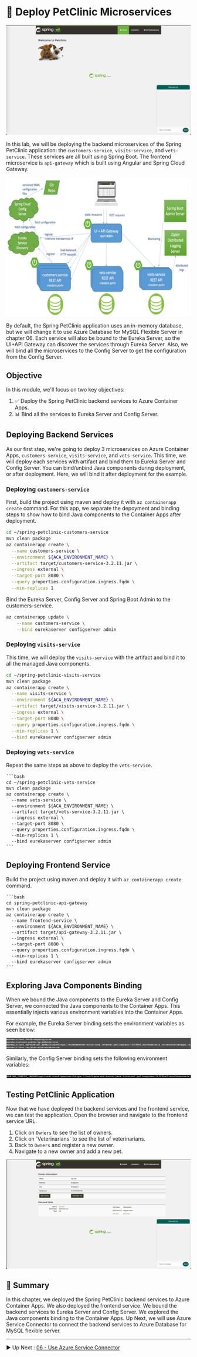 # :rocket: Deploy PetClinic Microservices

![PetClinic Application](images/frontend-1.png)

In this lab, we will be deploying the backend microservices of the Spring PetClinic application: the
`customers-service`, `visits-service`, and `vets-service`. These services are all built using Spring Boot. The frontend
microservice is `api-gateway` which is built using Angular and Spring Cloud Gateway.

![PetClinic Spring Apps](images/petclinic.png)

By default, the Spring PetClinic application uses an in-memory database, but we will change it to use Azure Database for
MySQL
Flexible Server in chapter 06. Each service will also be bound to the Eureka Server, so the UI+API Gateway can discover
the services through Eureka Server. Also, we will bind all the microservices to the Config Server to get the
configuration from the Config Server.

## Objective

In this module, we'll focus on two key objectives:

1. :white_check_mark: Deploy the Spring PetClinic backend services to Azure Container Apps.
2. :bar_chart: Bind all the services to Eureka Server and Config Server.

## Deploying Backend Services

As our first step, we're going to deploy 3 microservices on Azure Container Apps, `customers-service`, `visits-service`,
and `vets-service`. This
time, we will deploy each services with artifact and bind them to Eureka Server and Config Server. You can bind/unbind
Java components during deployment, or after deployment. Here, we will bind it after deployment for the example.

### Deploying `customers-service`

First, build the project using maven and deploy it with `az containerapp create` command. For this app, we separate the
depoyment and binding steps to show how to bind Java components to the Container Apps after deployment.

```bash
cd ~/spring-petclinic-customers-service
mvn clean package
az containerapp create \
  --name customers-service \
  --environment ${ACA_ENVIRONMENT_NAME} \
  --artifact target/customers-service-3.2.11.jar \
  --ingress external \
  --target-port 8080 \
  --query properties.configuration.ingress.fqdn \
  --min-replicas 1
```

Bind the Eureka Server, Config Server and Spring Boot Admin to the customers-service.

```bash
az containerapp update \
    --name customers-service \
    --bind eurekaserver configserver admin
```

### Deploying `visits-service`

This time, we will deploy the `visits-service` with the artifact and bind it to all the managed Java components.

```bash
cd ~/spring-petclinic-visits-service
mvn clean package
az containerapp create \
  --name visits-service \
  --environment ${ACA_ENVIRONMENT_NAME} \
  --artifact target/visits-service-3.2.11.jar \
  --ingress external \
  --target-port 8080 \
  --query properties.configuration.ingress.fqdn \
  --min-replicas 1 \
  --bind eurekaserver configserver admin
```

### Deploying `vets-service`

Repeat the same steps as above to deploy the `vets-service`.

    ```bash
    cd ~/spring-petclinic-vets-service
    mvn clean package
    az containerapp create \
      --name vets-service \
      --environment ${ACA_ENVIRONMENT_NAME} \
      --artifact target/vets-service-3.2.11.jar \
      --ingress external \
      --target-port 8080 \
      --query properties.configuration.ingress.fqdn \
      --min-replicas 1 \
      --bind eurekaserver configserver admin
    ```

## Deploying Frontend Service

Build the project using maven and deploy it with `az containerapp create` command.

    ```bash
    cd spring-petclinic-api-gateway
    mvn clean package
    az containerapp create \
      --name frontend-service \
      --environment ${ACA_ENVIRONMENT_NAME} \
      --artifact target/api-gateway-3.2.11.jar \
      --ingress external \
      --target-port 8080 \
      --query properties.configuration.ingress.fqdn \
      --min-replicas 1 \
      --bind eurekaserver configserver admin
    ```

## Exploring Java Components Binding

When we bound the Java components to the Eureka Server and Config Server, we connected the Java components to the
Container Apps. This essentially injects various environment variables into the Container Apps.

For example, the Eureka Server binding sets the environment variables as seen below:

![Eureka Env Variables](images/eureka-1.png)

Similarly, the Config Server binding sets the following environment variables:

![Config Server Env Variables](images/config-1.png)

## Testing PetClinic Application

Now that we have deployed the backend services and the frontend service, we can test the application. Open the browser and navigate to the frontend service URL.

1. Click on `Owners` to see the list of owners.
2. Click on `Veterinarians' to see the list of veterinarians.
3. Back to  `Owners` and register a new owner.
4. Navigate to a new owner and add a new pet.

![Test PetClinic](images/frontend-2.png)

## :notebook_with_decorative_cover: Summary

In this chapter, we deployed the Spring PetClinic backend services to Azure Container Apps. We also deployed the
frontend
service. We bound the backend services to Eureka Server and Config Server. We explored the Java components binding to
the Container Apps. Up Next, we will use Azure Service Connector to connect the backend services to Azure Database for
MySQL flexible server.

---

:arrow_forward: Up Next : [06 - Use Azure Service Connector](../06-use-service-connector/README.md)
